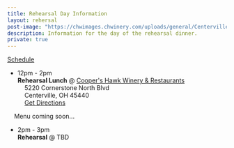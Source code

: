 ```yaml
---
title: Rehearsal Day Information
layout: rehersal
post-image: "https://chwimages.chwinery.com/uploads/general/Centerville-01.jpg?w=1200&h=1200&q=82&auto=format&fit=clip&dm=1639495347&s=b1b21b71dac37c528842007af0706f53&_ga=2.114387975.1449131176.1656373664-33405172.1656373664"
description: Information for the day of the rehearsal dinner.
private: true
---
```

<u>Schedule</u>  
- 12pm - 2pm  
**Rehearsal Lunch** @ [Cooper's Hawk Winery & Restaurants](https://chwinery.com/locations/ohio/centerville-oh)  
&nbsp;&nbsp;&nbsp;&nbsp;5220 Cornerstone North Blvd  
&nbsp;&nbsp;&nbsp;&nbsp;Centerville, OH 45440  
&nbsp;&nbsp;&nbsp;&nbsp;[Get Directions](https://maps.google.com/maps?q=Cooper’s%20Hawk%20Winery%20%26%20Restaurant%2B5220%20Cornerstone%20North%20Blvd%2C%20Centerville%2C%20OH%2045440&39.6640604%2B-84.1076468)  
  
&nbsp;&nbsp;&nbsp;&nbsp;Menu coming soon...  
  
- 2pm - 3pm  
**Rehearsal** @ TBD